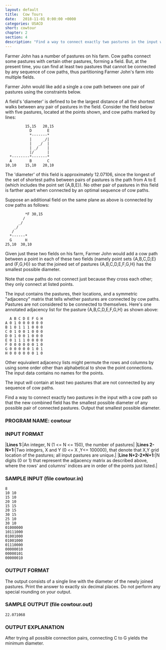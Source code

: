 ```yaml
---
layout: default
title:  Cow Tours
date:   2018-11-01 0:00:00 +0000
categories: USACO
short: cowtour
chapter: 2
section: 4
description: "Find a way to connect exactly two pastures in the input with a cow path so that the new combined field has the smallest possible diameter of any possible pair of connected pastures. Output that smallest possible diameter."
---
```


Farmer John has a number of pastures on his farm. Cow paths connect some pastures with certain other pastures, forming a field. But, at the present time, you can find at least two pastures that cannot be connected by any sequence of cow paths, thus partitioning Farmer John's farm into multiple fields.

Farmer John would like add a single a cow path between one pair of pastures using the constraints below.

A field's 'diameter' is defined to be the largest distance of all the shortest walks between any pair of pastures in the field. Consider the field below with five pastures, located at the points shown, and cow paths marked by lines:

```none
         15,15   20,15
           D       E
           *-------*
           |     _/|
           |   _/  |
           | _/    |
           |/      |
  *--------*-------*
  A        B       C
10,10    15,10   20,10
```

The 'diameter' of this field is approximately 12.07106, since the longest of the set of shortest paths between pairs of pastures is the path from A to E (which includes the point set {A,B,E}). No other pair of pastures in this field is farther apart when connected by an optimal sequence of cow paths.

Suppose an additional field on the same plane as above is connected by cow paths as follows:

```none
         *F 30,15
        / 
      _/  
    _/    
   /      
  *------*
  G      H
25,10  30,10
```

Given just these two fields on his farm, Farmer John would add a cow path between a point in each of these two fields (namely point sets {A,B,C,D,E} and {F,G,H}) so that the joined set of pastures {A,B,C,D,E,F,G,H} has the smallest possible diameter.

Note that cow paths do not connect just because they cross each other; they only connect at listed points.

The input contains the pastures, their locations, and a symmetric "adjacency" matrix that tells whether pastures are connected by cow paths. Pastures are not considered to be connected to themselves. Here's one annotated adjacency list for the pasture {A,B,C,D,E,F,G,H} as shown above:

```none
  A B C D E F G H
A 0 1 0 0 0 0 0 0
B 1 0 1 1 1 0 0 0
C 0 1 0 0 1 0 0 0
D 0 1 0 0 1 0 0 0
E 0 1 1 1 0 0 0 0
F 0 0 0 0 0 0 1 0
G 0 0 0 0 0 1 0 1
H 0 0 0 0 0 0 1 0
```

Other equivalent adjacency lists might permute the rows and columns by using some order other than alphabetical to show the point connections. The input data contains no names for the points.

The input will contain at least two pastures that are not connected by any sequence of cow paths.

Find a way to connect exactly two pastures in the input with a cow path so that the new combined field has the smallest possible diameter of any possible pair of connected pastures. Output that smallest possible diameter.

### PROGRAM NAME: cowtour

### INPUT FORMAT


|**Lines 1:**|An integer, N (1 <= N <= 150), the number of pastures|
|**Lines 2-N+1:**|Two integers, X and Y (0 <= X ,Y<= 100000), that denote that X,Y grid location of the pastures; all input pastures are unique.|
|**Line N+2-2\*N+1:**|N digits (0 or 1) that represent the adjacency matrix as described above, where the rows' and columns' indices are in order of the points just listed.|

### SAMPLE INPUT (file cowtour.in)

```none
8
10 10
15 10
20 10
15 15
20 15
30 15
25 10
30 10
01000000
10111000
01001000
01001000
01110000
00000010
00000101
00000010
```

### OUTPUT FORMAT

The output consists of a single line with the diameter of the newly joined pastures. Print the answer to exactly six decimal places. Do not perform any special rounding on your output.

### SAMPLE OUTPUT (file cowtour.out)

```none
22.071068
```

### OUTPUT EXPLANATION

After trying all possible connection pairs, connecting C to G yields the minimum diameter.